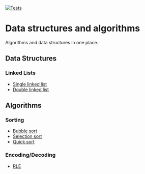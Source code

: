 [![Tests](https://github.com/VladislavShipovskoi/data-structures-and-algorithms/actions/workflows/node.js.yml/badge.svg)](https://github.com/VladislavShipovskoi/data-structures-and-algorithms/actions/workflows/node.js.yml)
# Data structures and algorithms
Algorithms and data structures in one place.
 
 ## Data Structures
  ### Linked Lists
   - [Single linked list](https://github.com/VladislavShipovskoi/data-structures-and-algorithms/blob/main/data-structures/linked-lists/single-linked-list.ts)
   - [Double linked list](https://github.com/VladislavShipovskoi/data-structures-and-algorithms/blob/main/data-structures/double-linked-list/double-linked-list.ts)
 
 ## Algorithms
 ### Sorting
 - [Bubble sort](https://github.com/VladislavShipovskoi/data-structures-and-algorithms/blob/main/algorithms/sorting/bubble-sort.js)
 - [Selection sort](https://github.com/VladislavShipovskoi/data-structures-and-algorithms/blob/main/algorithms/sorting/selection-sort.js)
 - [Quick sort](https://github.com/VladislavShipovskoi/data-structures-and-algorithms/blob/main/algorithms/sorting/quick-sort.js)
 ### Encoding/Decoding
 - [RLE](https://github.com/VladislavShipovskoi/data-structures-and-algorithms/blob/main/algorithms/encoding-decoding/RLE.ts)
